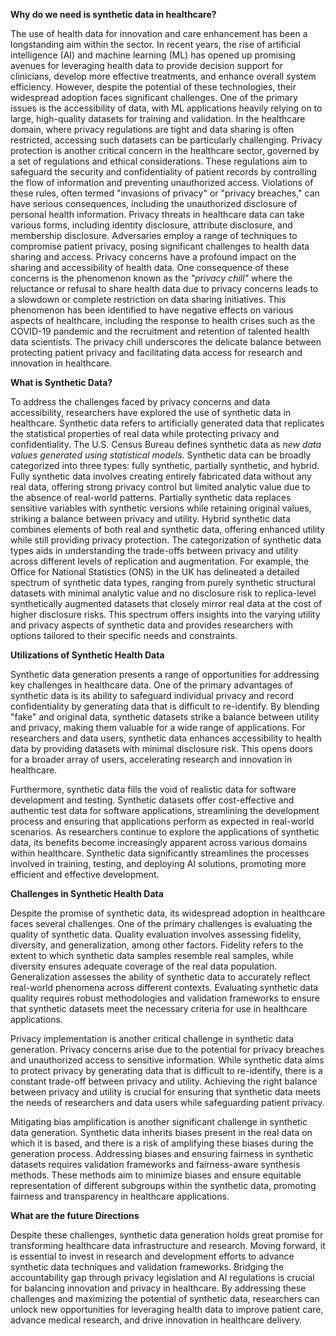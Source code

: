 **Why do we need is synthetic data in healthcare?**

The use of health data for innovation and care enhancement has been a longstanding aim within the sector. In recent years, the rise of artificial intelligence (AI) and machine learning (ML) has opened up promising avenues for leveraging health data to provide decision support for clinicians, develop more effective treatments, and enhance overall system efficiency. However, despite the potential of these technologies, their widespread adoption faces significant challenges. One of the primary issues is the accessibility of data, with ML applications heavily relying on to large, high-quality datasets for training and validation. In the healthcare domain, where privacy regulations are tight and data sharing is often restricted, accessing such datasets can be particularly challenging. Privacy protection is another critical concern in the healthcare sector, governed by a set of regulations and ethical considerations. These regulations aim to safeguard the security and confidentiality of patient records by controlling the flow of information and preventing unauthorized access. Violations of these rules, often termed "invasions of privacy" or "privacy breaches," can have serious consequences, including the unauthorized disclosure of personal health information. Privacy threats in healthcare data can take various forms, including identity disclosure, attribute disclosure, and membership disclosure. Adversaries employ a range of techniques to compromise patient privacy, posing significant challenges to health data sharing and access. Privacy concerns have a profound impact on the sharing and accessibility of health data. One consequence of these concerns is the phenomenon known as the _"privacy chill"_ where the reluctance or refusal to share health data due to privacy concerns leads to a slowdown or complete restriction on data sharing initiatives. This phenomenon has been identified to have negative effects on various aspects of healthcare, including the response to health crises such as the COVID-19 pandemic and the recruitment and retention of talented health data scientists. The privacy chill underscores the delicate balance between protecting patient privacy and facilitating data access for research and innovation in healthcare.

**What is Synthetic Data?**

To address the challenges faced by privacy concerns and data accessibility, researchers have explored the use of synthetic data in healthcare. Synthetic data refers to artificially generated data that replicates the statistical properties of real data while protecting privacy and confidentiality. The U.S. Census Bureau defines synthetic data as _new data values generated using statistical models_. Synthetic data can be broadly categorized into three types: fully synthetic, partially synthetic, and hybrid. Fully synthetic data involves creating entirely fabricated data without any real data, offering strong privacy control but limited analytic value due to the absence of real-world patterns. Partially synthetic data replaces sensitive variables with synthetic versions while retaining original values, striking a balance between privacy and utility. Hybrid synthetic data combines elements of both real and synthetic data, offering enhanced utility while still providing privacy protection. The categorization of synthetic data types aids in understanding the trade-offs between privacy and utility across different levels of replication and augmentation. For example, the Office for National Statistics (ONS) in the UK has delineated a detailed spectrum of synthetic data types, ranging from purely synthetic structural datasets with minimal analytic value and no disclosure risk to replica-level synthetically augmented datasets that closely mirror real data at the cost of higher disclosure risks. This spectrum offers insights into the varying utility and privacy aspects of synthetic data and provides researchers with options tailored to their specific needs and constraints.

**Utilizations of Synthetic Health Data**

Synthetic data generation presents a range of opportunities for addressing key challenges in healthcare data. One of the primary advantages of synthetic data is its ability to safeguard individual privacy and record confidentiality by generating data that is difficult to re-identify. By blending "fake" and original data, synthetic datasets strike a balance between utility and privacy, making them valuable for a wide range of applications. For researchers and data users, synthetic data enhances accessibility to health data by providing datasets with minimal disclosure risk. This opens doors for a broader array of users, accelerating research and innovation in healthcare.

Furthermore, synthetic data fills the void of realistic data for software development and testing. Synthetic datasets offer cost-effective and authentic test data for software applications, streamlining the development process and ensuring that applications perform as expected in real-world scenarios. As researchers continue to explore the applications of synthetic data, its benefits become increasingly apparent across various domains within healthcare. Synthetic data significantly streamlines the processes involved in training, testing, and deploying AI solutions, promoting more efficient and effective development.

**Challenges in Synthetic Health Data**

Despite the promise of synthetic data, its widespread adoption in healthcare faces several challenges. One of the primary challenges is evaluating the quality of synthetic data. Quality evaluation involves assessing fidelity, diversity, and generalization, among other factors. Fidelity refers to the extent to which synthetic data samples resemble real samples, while diversity ensures adequate coverage of the real data population. Generalization assesses the ability of synthetic data to accurately reflect real-world phenomena across different contexts. Evaluating synthetic data quality requires robust methodologies and validation frameworks to ensure that synthetic datasets meet the necessary criteria for use in healthcare applications.

Privacy implementation is another critical challenge in synthetic data generation. Privacy concerns arise due to the potential for privacy breaches and unauthorized access to sensitive information. While synthetic data aims to protect privacy by generating data that is difficult to re-identify, there is a constant trade-off between privacy and utility. Achieving the right balance between privacy and utility is crucial for ensuring that synthetic data meets the needs of researchers and data users while safeguarding patient privacy.

Mitigating bias amplification is another significant challenge in synthetic data generation. Synthetic data inherits biases present in the real data on which it is based, and there is a risk of amplifying these biases during the generation process. Addressing biases and ensuring fairness in synthetic datasets requires validation frameworks and fairness-aware synthesis methods. These methods aim to minimize biases and ensure equitable representation of different subgroups within the synthetic data, promoting fairness and transparency in healthcare applications.

**What are the future Directions**

Despite these challenges, synthetic data generation holds great promise for transforming healthcare data infrastructure and research. Moving forward, it is essential to invest in research and development efforts to advance synthetic data techniques and validation frameworks. Bridging the accountability gap through privacy legislation and AI regulations is crucial for balancing innovation and privacy in healthcare. By addressing these challenges and maximizing the potential of synthetic data, researchers can unlock new opportunities for leveraging health data to improve patient care, advance medical research, and drive innovation in healthcare delivery.
